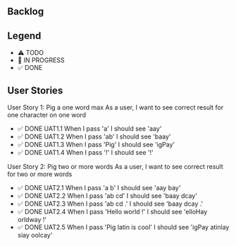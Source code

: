 ## Backlog

## Legend

- ⚠ TODO
- 🚧 IN PROGRESS
- ✅ DONE

## User Stories

User Story 1: Pig a one word max
As a user, I want to see correct result for one character on one word

- ✅ DONE UAT1.1 When I pass 'a' I should see 'aay'
- ✅ DONE UAT1.2 When I pass 'ab' I should see 'baay'
- ✅ DONE UAT1.3 When I pass 'Pig' I should see 'igPay'
- ✅ DONE UAT1.4 When I pass '!' I should see '!'

User Story 2: Pig two or more words
As a user, I want to see correct result for two or more words

- ✅ DONE UAT2.1 When I pass 'a b' I should see 'aay bay'
- ✅ DONE UAT2.2 When I pass 'ab cd' I should see 'baay dcay'
- ✅ DONE UAT2.3 When I pass 'ab cd .' I should see 'baay dcay .'
- ✅ DONE UAT2.4 When I pass 'Hello world !' I should see 'elloHay orldway !'
- ✅ DONE UAT2.5 When I pass 'Pig latin is cool' I should see 'igPay atinlay siay oolcay'
